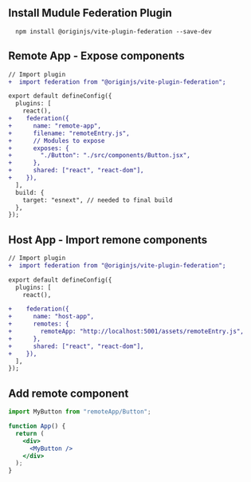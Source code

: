 ## Install Mudule Federation Plugin

```
  npm install @originjs/vite-plugin-federation --save-dev
```

## Remote App - Expose components

```diff
// Import plugin
+  import federation from "@originjs/vite-plugin-federation";

export default defineConfig({
  plugins: [
    react(),
+    federation({
+      name: "remote-app",
+      filename: "remoteEntry.js",
+      // Modules to expose
+      exposes: {
+        "./Button": "./src/components/Button.jsx",
+      },
+      shared: ["react", "react-dom"],
+    }),
  ],
  build: {
    target: "esnext", // needed to final build
  },
});
```

## Host App - Import remone components

```diff
// Import plugin
+  import federation from "@originjs/vite-plugin-federation";

export default defineConfig({
  plugins: [
    react(),

+    federation({
+      name: "host-app",
+      remotes: {
+        remoteApp: "http://localhost:5001/assets/remoteEntry.js",
+      },
+      shared: ["react", "react-dom"],
+    }),
  ],
});
```

## Add remote component

```jsx
import MyButton from "remoteApp/Button";

function App() {
  return (
    <div>
      <MyButton />
    </div>
  );
}
```
